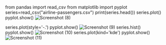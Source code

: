 from pandas import read_csv
from matplotlib import pyplot
series=read_csv("airline-passengers.csv")
print(series.head())
series.plot()
pyplot.show()
![Screenshot (8)](https://github.com/user-attachments/assets/63c106c6-211c-4e20-9d73-baaca0527d79)

series.plot(style='-.')
pyplot.show()
![Screenshot (9)](https://github.com/user-attachments/assets/7352efea-6dec-4728-a8b7-9f3a8a16bfe6)
series.hist()
pyplot.show()
![Screenshot (10)](https://github.com/user-attachments/assets/92a0cdb2-d40f-4895-9465-87a8e93bb7bf)
series.plot(kind='kde')
pyplot.show() 
![Screenshot (11)](https://github.com/user-attachments/assets/f3ac3fd7-0336-4ac2-99ea-89fb501b0dff)
